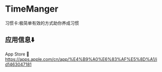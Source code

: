 # TimeManger
习惯卡:极简单有效的方式助你养成习惯

## 应用信息⬇️<br>
App Store 🔗
https://apps.apple.com/cn/app/%E4%B9%A0%E6%83%AF%E5%8D%A1/id1463047181
